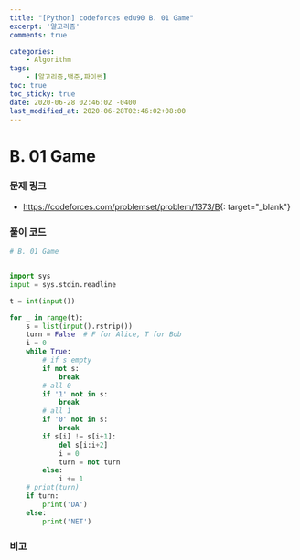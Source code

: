 ```yaml
---
title: "[Python] codeforces edu90 B. 01 Game"
excerpt: '알고리즘'
comments: true

categories:
    - Algorithm
tags:
    - [알고리즘,백준,파이썬]
toc: true
toc_sticky: true
date: 2020-06-28 02:46:02 -0400
last_modified_at: 2020-06-28T02:46:02+08:00
---
```


# B. 01 Game

### 문제 링크

- <https://codeforces.com/problemset/problem/1373/B>{: target="\_blank"}

### 풀이 코드

```python
# B. 01 Game


import sys
input = sys.stdin.readline

t = int(input())

for _ in range(t):
    s = list(input().rstrip())
    turn = False  # F for Alice, T for Bob
    i = 0
    while True:
        # if s empty
        if not s:
            break
        # all 0
        if '1' not in s:
            break
        # all 1
        if '0' not in s:
            break
        if s[i] != s[i+1]:
            del s[i:i+2]
            i = 0
            turn = not turn
        else:
            i += 1
    # print(turn)
    if turn:
        print('DA')
    else:
        print('NET')
```

### 비고
